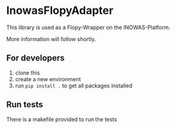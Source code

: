 # InowasFlopyAdapter

This library is used as a Flopy-Wrapper on the INOWAS-Platform.

More information will follow shortly.

## For developers

1. clone this
2. create a new environment
3. run `pip install .` to get all packages installed


## Run tests

There is a makefile provided to run the tests


  